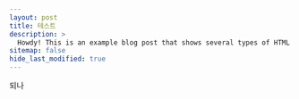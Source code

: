 ```yaml
---
layout: post
title: 테스트
description: >
  Howdy! This is an example blog post that shows several types of HTML content supported in this theme.
sitemap: false
hide_last_modified: true
---
```


되나
